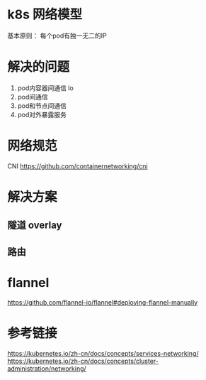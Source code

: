 

# k8s 网络模型
基本原则：
每个pod有独一无二的IP

# 解决的问题
1. pod内容器间通信  lo
2. pod间通信
3. pod和节点间通信
4. pod对外暴露服务

# 网络规范
CNI
https://github.com/containernetworking/cni

# 解决方案


## 隧道 overlay

## 路由

# flannel
https://github.com/flannel-io/flannel#deploying-flannel-manually

# 参考链接

https://kubernetes.io/zh-cn/docs/concepts/services-networking/
https://kubernetes.io/zh-cn/docs/concepts/cluster-administration/networking/
